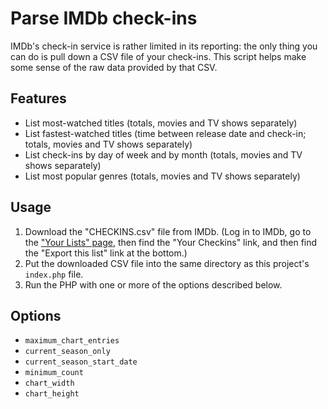Parse IMDb check-ins
====================

IMDb's check-in service is rather limited in its reporting: the only thing you can do is pull down a CSV file of your check-ins.  This script helps make some sense of the raw data provided by that CSV.

## Features

* List most-watched titles (totals, movies and TV shows separately)
* List fastest-watched titles (time between release date and check-in; totals, movies and TV shows separately)
* List check-ins by day of week and by month (totals, movies and TV shows separately)
* List most popular genres (totals, movies and TV shows separately)

## Usage

1. Download the "CHECKINS.csv" file from IMDb. (Log in to IMDb, go to the ["Your Lists" page](http://www.imdb.com/profile/lists), then find the "Your Checkins" link, and then find the "Export this list" link at the bottom.)
2. Put the downloaded CSV file into the same directory as this project's `index.php` file.
3. Run the PHP with one or more of the options described below.

## Options

* `maximum_chart_entries`
* `current_season_only`
* `current_season_start_date`
* `minimum_count`
* `chart_width`
* `chart_height`